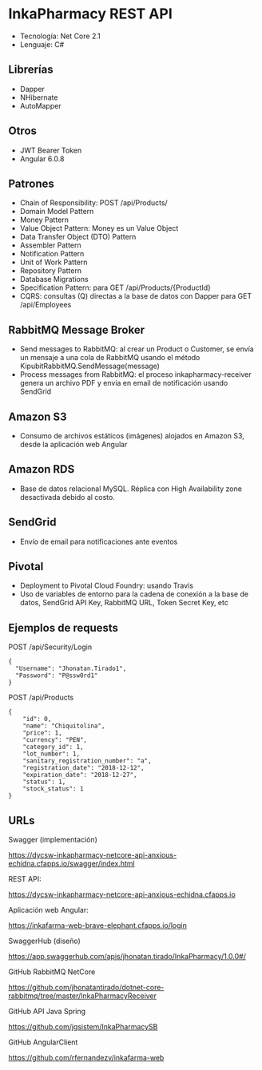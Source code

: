# InkaPharmacy REST API

- Tecnología: Net Core 2.1
- Lenguaje: C#

## Librerías

- Dapper
- NHibernate
- AutoMapper

## Otros

- JWT Bearer Token
- Angular 6.0.8

## Patrones

- Chain of Responsibility: POST /api/Products/
- Domain Model Pattern
- Money Pattern
- Value Object Pattern: Money es un Value Object
- Data Transfer Object (DTO) Pattern
- Assembler Pattern
- Notification Pattern
- Unit of Work Pattern
- Repository Pattern
- Database Migrations
- Specification Pattern: para GET /api/Products/{ProductId}
- CQRS: consultas (Q) directas a la base de datos con Dapper para GET /api/Employees

## RabbitMQ Message Broker

- Send messages to RabbitMQ: al crear un Product o Customer, se envía un mensaje a una cola de RabbitMQ usando el método KipubitRabbitMQ.SendMessage(message)
- Process messages from RabbitMQ: el proceso inkapharmacy-receiver genera un archivo PDF y envía en email de notificación usando SendGrid

## Amazon S3

- Consumo de archivos estáticos (imágenes) alojados en Amazon S3, desde la aplicación web Angular

## Amazon RDS

- Base de datos relacional MySQL. Réplica con High Availability zone desactivada debido al costo.

## SendGrid

- Envío de email para notificaciones ante eventos

## Pivotal

- Deployment to Pivotal Cloud Foundry: usando Travis
- Uso de variables de entorno para la cadena de conexión a la base de datos, SendGrid API Key, RabbitMQ URL, Token Secret Key, etc

## Ejemplos de requests

POST /api/Security/Login

```
{
  "Username": "Jhonatan.Tirado1",
  "Password": "P@ssw0rd1"
}
```

POST /api/Products

```
{
    "id": 0,
    "name": "Chiquitolina",
    "price": 1,
    "currency": "PEN",
    "category_id": 1,
    "lot_number": 1,
    "sanitary_registration_number": "a",
    "registration_date": "2018-12-12",
    "expiration_date": "2018-12-27",
    "status": 1,
    "stock_status": 1
}
```

## URLs

Swagger (implementación)

https://dycsw-inkapharmacy-netcore-api-anxious-echidna.cfapps.io/swagger/index.html

REST API:

https://dycsw-inkapharmacy-netcore-api-anxious-echidna.cfapps.io

Aplicación web Angular:

https://inkafarma-web-brave-elephant.cfapps.io/login

SwaggerHub (diseño)

https://app.swaggerhub.com/apis/jhonatan.tirado/InkaPharmacy/1.0.0#/

GitHub RabbitMQ NetCore

https://github.com/jhonatantirado/dotnet-core-rabbitmq/tree/master/InkaPharmacyReceiver

GitHub API Java Spring

https://github.com/jgsistem/InkaPharmacySB

GitHub AngularClient

https://github.com/rfernandezv/inkafarma-web
